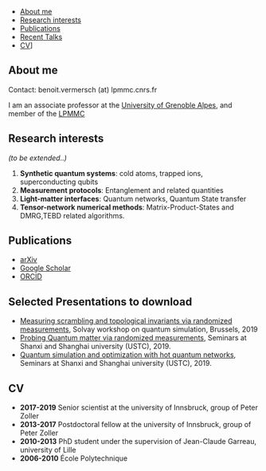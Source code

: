 - [About me](#about)
- [Research interests](#research)
- [Publications](#publications)
- [Recent Talks](#talks)
- [CV](#cv)]

##  <a name="about "> </a> About me
Contact: benoit.vermersch (at) lpmmc.cnrs.fr

I am an associate professor at the [University of Grenoble Alpes](https://www.univ-grenoble-alpes.fr), and member of the [LPMMC](https://lpmmc.cnrs.fr/)



## <a name="research"> </a> Research interests

*(to be extended..)*

1. **Synthetic quantum systems**: cold atoms, trapped ions, superconducting qubits
2. **Measurement protocols**: Entanglement and related quantities
3. **Light-matter interfaces**: Quantum networks, Quantum State transfer
4. **Tensor-network numerical methods**: Matrix-Product-States and DMRG,TEBD related algorithms.

## <a name="publications"> </a> Publications

- [arXiv](https://arxiv.org/search/?searchtype=author&query=Vermersch%2C+B)
- [Google Scholar](https://scholar.google.com/citations?user=gbPKVn4AAAAJ&hl=en)
- [ORCID](https://orcid.org/0000-0001-6781-2079)

## Selected Presentations to download

- [Measuring scrambling and topological invariants via randomized measurements](Talks/20190218Vermersch_SolvayConference.pdf), Solvay workshop on quantum simulation, Brussels, 2019
- [Probing Quantum matter via randomized measurements](Talks/20190226Vermersch_StateKeyLaboratory_PekingUniversity_USTCTalk1.pdf), Seminars at Shanxi and Shanghai university (USTC), 2019.
- [Quantum simulation and optimization with hot quantum networks](Talks/20190304Vermersch_USTCTalk2.pdf),  Seminars at Shanxi and Shanghai university (USTC), 2019.

## CV
- **2017-2019** Senior scientist at the university of Innsbruck, group of Peter Zoller
- **2013-2017** Postdoctoral fellow at the university of Innsbruck, group of Peter Zoller
- **2010-2013** PhD student under the supervision of Jean-Claude Garreau, university of Lille
- **2006-2010** École Polytechnique
